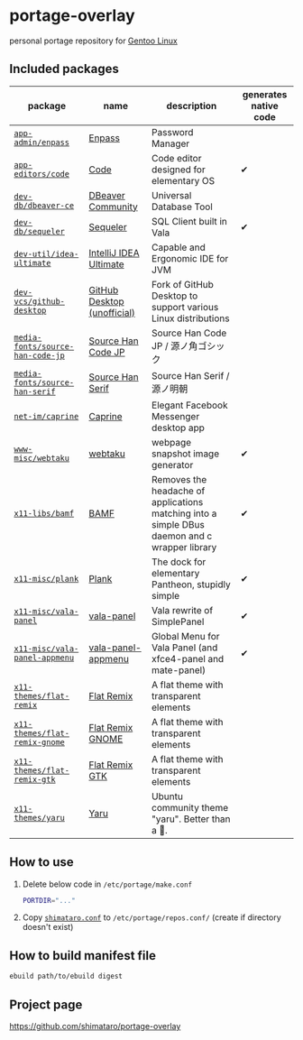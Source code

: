 # portage-overlay

personal portage repository for [Gentoo Linux](http://www.gentoo.org/)

## Included packages

| package | name | description | generates native code |
|---------|------|-------------|------|
| [`app-admin/enpass`](./app-admin/enpass) | [Enpass](https://www.enpass.io/) | Password Manager | |
| [`app-editors/code`](./app-editors/code) | [Code](https://github.com/elementary/code) | Code editor designed for elementary OS | ✔ |
| [`dev-db/dbeaver-ce`](./dev-db/dbeaver-ce) | [DBeaver Community](https://dbeaver.io/) | Universal Database Tool | |
| [`dev-db/sequeler`](./dev-db/sequeler) | [Sequeler](https://github.com/Alecaddd/sequeler) | SQL Client built in Vala | ✔ |
| [`dev-util/idea-ultimate`](./dev-util/idea-ultimate) | [IntelliJ IDEA Ultimate](https://www.jetbrains.com/idea/) | Capable and Ergonomic IDE for JVM | |
| [`dev-vcs/github-desktop`](./dev-vcs/github-desktop) | [GitHub Desktop (unofficial)](https://github.com/shiftkey/desktop) | Fork of GitHub Desktop to support various Linux distributions | |
| [`media-fonts/source-han-code-jp`](./media-fonts/source-han-code-jp) | [Source Han Code JP](https://github.com/adobe-fonts/source-han-code-jp) | Source Han Code JP / 源ノ角ゴシック | |
| [`media-fonts/source-han-serif`](./media-fonts/source-han-serif) | [Source Han Serif](https://github.com/adobe-fonts/source-han-serif) | Source Han Serif / 源ノ明朝 | |
| [`net-im/caprine`](./net-im/caprine) | [Caprine](https://sindresorhus.com/caprine/) | Elegant Facebook Messenger desktop app | |
| [`www-misc/webtaku`](./www-misc/webtaku) | [webtaku](https://github.com/shimataro/webtaku) | webpage snapshot image generator | ✔ |
| [`x11-libs/bamf`](./x11-libs/bamf) | [BAMF](https://launchpad.net/bamf) | Removes the headache of applications matching into a simple DBus daemon and c wrapper library | ✔ |
| [`x11-misc/plank`](./x11-misc/plank) | [Plank](https://launchpad.net/plank) | The dock for elementary Pantheon, stupidly simple | ✔ |
| [`x11-misc/vala-panel`](./x11-misc/vala-panel) | [vala-panel](https://github.com/rilian-la-te/vala-panel) | Vala rewrite of SimplePanel | ✔ |
| [`x11-misc/vala-panel-appmenu`](./x11-misc/vala-panel-appmenu) | [vala-panel-appmenu](https://github.com/rilian-la-te/vala-panel-appmenu) | Global Menu for Vala Panel (and xfce4-panel and mate-panel) | ✔ |
| [`x11-themes/flat-remix`](./x11-themes/flat-remix) | [Flat Remix](https://github.com/daniruiz/flat-remix) | A flat theme with transparent elements | |
| [`x11-themes/flat-remix-gnome`](./x11-themes/flat-remix-gnome) | [Flat Remix GNOME](https://github.com/daniruiz/flat-remix-gnome) | A flat theme with transparent elements | |
| [`x11-themes/flat-remix-gtk`](./x11-themes/flat-remix-gtk) | [Flat Remix GTK](https://github.com/daniruiz/flat-remix-gtk) | A flat theme with transparent elements | |
| [`x11-themes/yaru`](./x11-themes/yaru) | [Yaru](https://github.com/ubuntu/yaru) | Ubuntu community theme "yaru". Better than a 🌯. | |

## How to use

1. Delete below code in `/etc/portage/make.conf`

    ```bash
    PORTDIR="..."
    ```

1. Copy [`shimataro.conf`](./shimataro.conf) to `/etc/portage/repos.conf/`
(create if directory doesn't exist)

## How to build manifest file

```bash
ebuild path/to/ebuild digest
```

## Project page

<https://github.com/shimataro/portage-overlay>
